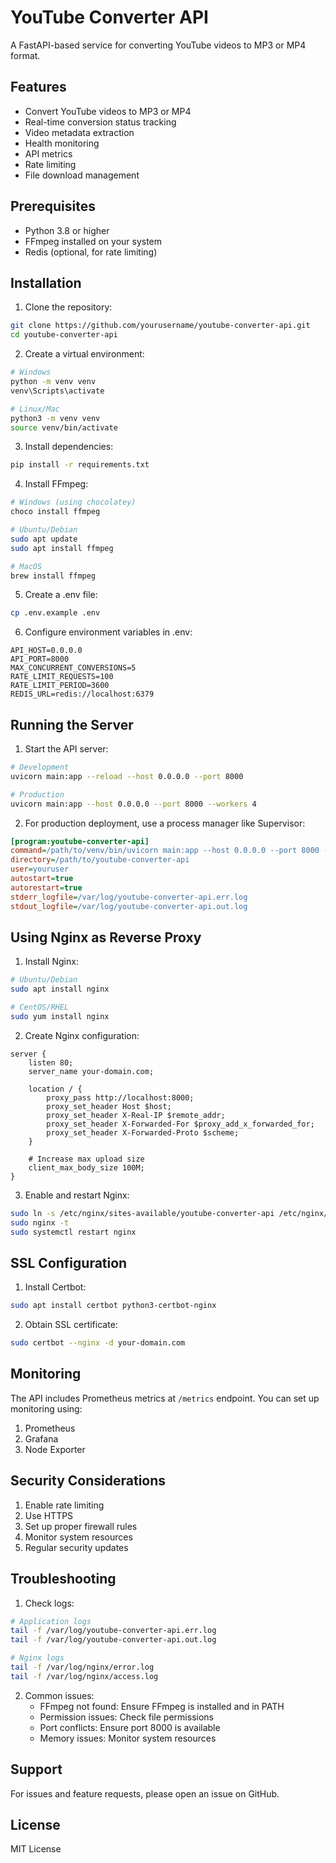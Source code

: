# YouTube Converter API

A FastAPI-based service for converting YouTube videos to MP3 or MP4 format.

## Features

- Convert YouTube videos to MP3 or MP4
- Real-time conversion status tracking
- Video metadata extraction
- Health monitoring
- API metrics
- Rate limiting
- File download management

## Prerequisites

- Python 3.8 or higher
- FFmpeg installed on your system
- Redis (optional, for rate limiting)

## Installation

1. Clone the repository:
```bash
git clone https://github.com/yourusername/youtube-converter-api.git
cd youtube-converter-api
```

2. Create a virtual environment:
```bash
# Windows
python -m venv venv
venv\Scripts\activate

# Linux/Mac
python3 -m venv venv
source venv/bin/activate
```

3. Install dependencies:
```bash
pip install -r requirements.txt
```

4. Install FFmpeg:
```bash
# Windows (using chocolatey)
choco install ffmpeg

# Ubuntu/Debian
sudo apt update
sudo apt install ffmpeg

# MacOS
brew install ffmpeg
```

5. Create a .env file:
```bash
cp .env.example .env
```

6. Configure environment variables in .env:
```env
API_HOST=0.0.0.0
API_PORT=8000
MAX_CONCURRENT_CONVERSIONS=5
RATE_LIMIT_REQUESTS=100
RATE_LIMIT_PERIOD=3600
REDIS_URL=redis://localhost:6379
```

## Running the Server

1. Start the API server:
```bash
# Development
uvicorn main:app --reload --host 0.0.0.0 --port 8000

# Production
uvicorn main:app --host 0.0.0.0 --port 8000 --workers 4
```

2. For production deployment, use a process manager like Supervisor:
```ini
[program:youtube-converter-api]
command=/path/to/venv/bin/uvicorn main:app --host 0.0.0.0 --port 8000 --workers 4
directory=/path/to/youtube-converter-api
user=youruser
autostart=true
autorestart=true
stderr_logfile=/var/log/youtube-converter-api.err.log
stdout_logfile=/var/log/youtube-converter-api.out.log
```

## Using Nginx as Reverse Proxy

1. Install Nginx:
```bash
# Ubuntu/Debian
sudo apt install nginx

# CentOS/RHEL
sudo yum install nginx
```

2. Create Nginx configuration:
```nginx
server {
    listen 80;
    server_name your-domain.com;

    location / {
        proxy_pass http://localhost:8000;
        proxy_set_header Host $host;
        proxy_set_header X-Real-IP $remote_addr;
        proxy_set_header X-Forwarded-For $proxy_add_x_forwarded_for;
        proxy_set_header X-Forwarded-Proto $scheme;
    }

    # Increase max upload size
    client_max_body_size 100M;
}
```

3. Enable and restart Nginx:
```bash
sudo ln -s /etc/nginx/sites-available/youtube-converter-api /etc/nginx/sites-enabled/
sudo nginx -t
sudo systemctl restart nginx
```

## SSL Configuration

1. Install Certbot:
```bash
sudo apt install certbot python3-certbot-nginx
```

2. Obtain SSL certificate:
```bash
sudo certbot --nginx -d your-domain.com
```

## Monitoring

The API includes Prometheus metrics at `/metrics` endpoint. You can set up monitoring using:

1. Prometheus
2. Grafana
3. Node Exporter

## Security Considerations

1. Enable rate limiting
2. Use HTTPS
3. Set up proper firewall rules
4. Monitor system resources
5. Regular security updates

## Troubleshooting

1. Check logs:
```bash
# Application logs
tail -f /var/log/youtube-converter-api.err.log
tail -f /var/log/youtube-converter-api.out.log

# Nginx logs
tail -f /var/log/nginx/error.log
tail -f /var/log/nginx/access.log
```

2. Common issues:
   - FFmpeg not found: Ensure FFmpeg is installed and in PATH
   - Permission issues: Check file permissions
   - Port conflicts: Ensure port 8000 is available
   - Memory issues: Monitor system resources

## Support

For issues and feature requests, please open an issue on GitHub.

## License

MIT License 